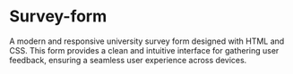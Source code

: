 # Survey-form
A modern and responsive university survey form designed with HTML and CSS. This form provides a clean and intuitive interface for gathering user feedback, ensuring a seamless user experience across devices.
